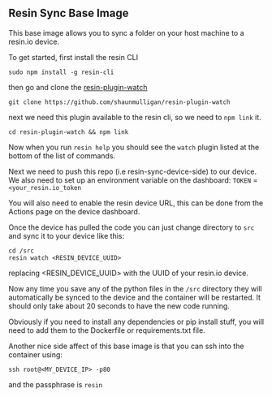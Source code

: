 ## Resin Sync Base Image
This base image allows you to sync a folder on your host machine to a resin.io device.

To get started, first install the resin CLI
```
sudo npm install -g resin-cli
```
then go and clone the [resin-plugin-watch](https://github.com/shaunmulligan/resin-plugin-watch)
```
git clone https://github.com/shaunmulligan/resin-plugin-watch
```
next we need this plugin available to the resin cli, so we need to `npm link` it.
```
cd resin-plugin-watch && npm link
```
Now when you run `resin help` you should see the `watch` plugin listed at the bottom of the list of commands.

Next we need to push this repo (i.e resin-sync-device-side) to our device. We also need to set up an environment variable on the dashboard:
`TOKEN` = `<your_resin.io_token`

You will also need to enable the resin device URL, this can be done from the Actions page on the device dashboard.

Once the device has pulled the code you can just change directory to `src` and sync it to your device like this:
```
cd /src
resin watch <RESIN_DEVICE_UUID>
```
replacing <RESIN_DEVICE_UUID> with the UUID of your resin.io device.

Now any time you save any of the python files in the `/src` directory they will automatically be synced to the device and the container will be restarted. It should only take about 20 seconds to have the new code running.

Obviously if you need to install any dependencies or pip install stuff, you will need to add them to the Dockerfile or requirements.txt file.

Another nice side affect of this base image is that you can ssh into the container using:
```
ssh root@<MY_DEVICE_IP> -p80
```
and the passphrase is `resin`
